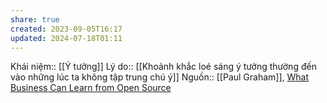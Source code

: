 ```yaml
---
share: true
created: 2023-09-05T16:17
updated: 2024-07-18T01:11
---
```

Khái niệm:: [[Ý tưởng]]
Lý do:: [[Khoảnh khắc loé sáng ý tưởng thường đến vào những lúc ta không tập trung chú ý]]
Nguồn:: [[Paul Graham]], [What Business Can Learn from Open Source](http://www.paulgraham.com/opensource.html)
